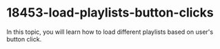 # 18453-load-playlists-button-clicks
In this topic, you will learn how to load different playlists based on user's button click.
